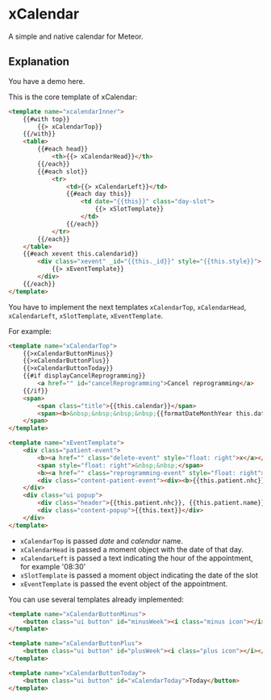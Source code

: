 xCalendar
=========

A simple and native calendar for Meteor.

Explanation
-----------

You have a demo here.

This is the core template of xCalendar:
```html
<template name="xcalendarInner">
    {{#with top}}
        {{> xCalendarTop}}
    {{/with}}
    <table>
        {{#each head}}
            <th>{{> xCalendarHead}}</th>
        {{/each}}
        {{#each slot}}
            <tr>
                <td>{{> xCalendarLeft}}</td>
                {{#each day this}}
                    <td date="{{this}}" class="day-slot">
                        {{> xSlotTemplate}}
                    </td>
                {{/each}}
            </tr>
        {{/each}}
    </table>
    {{#each xevent this.calendarid}}
        <div class="xevent" _id="{{this._id}}" style="{{this.style}}">
            {{> xEventTemplate}}
        </div>
    {{/each}}
</template>
```

You have to implement the next templates ```xCalendarTop```, ```xCalendarHead```, ```xCalendarLeft```, ```xSlotTemplate```, ```xEventTemplate```.

For example:

```html
<template name="xCalendarTop">
    {{>xCalendarButtonMinus}}
    {{>xCalendarButtonPlus}}
    {{>xCalendarButtonToday}}
    {{#if displayCancelReprogramming}}
        <a href="" id="cancelReprogramming">Cancel reprogramming</a>
    {{/if}}
    <span>
        <span class="title">{{this.calendar}}</span>
        <span><b>&nbsp;&nbsp;&nbsp;&nbsp;{{formatDateMonthYear this.date}}</b></span>
    </span>
</template>

<template name="xEventTemplate">
    <div class="patient-event">
        <b><a href="" class="delete-event" style="float: right">x</a></b>
        <span style="float: right">&nbsp;&nbsp;</span>
        <b><a href="" class="reprogramming-event" style="float: right">R</a></b>
        <div class="content-patient-event"><div><b>{{this.patient.nhc}}</b></div>{{this.patient.name}} {{this.patient.surname}}, {{sub this.text 25}}</div>
    </div>
    <div class="ui popup">
        <div class="header">{{this.patient.nhc}}, {{this.patient.name}}</div>
        <div class="content-popup">{{this.text}}</div>
    </div>
</template>
```

* ```xCalendarTop``` is passed *date* and *calendar* name.
* ```xCalendarHead``` is passed a moment object with the date of that day.
* ```xCalendarLeft``` is passed a text indicating the hour of the appointment, for example '08:30'
* ```xSlotTemplate``` is passed a moment object indicating the date of the slot
* ```xEventTemplate``` is passed the event object of the appointment.

You can use several templates already implemented:

```html
<template name="xCalendarButtonMinus">
    <button class="ui button" id="minusWeek"><i class="minus icon"></i></button>
</template>

<template name="xCalendarButtonPlus">
    <button class="ui button" id="plusWeek"><i class="plus icon"></i></button>
</template>

<template name="xCalendarButtonToday">
    <button class="ui button" id="xCalendarToday">Today</button>
</template>
```